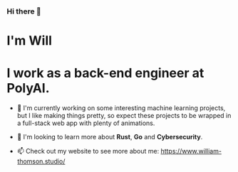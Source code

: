 ### Hi there 👋
# I'm Will 
# I work as a back-end engineer at PolyAI.

- 🔭 I'm currently working on some interesting machine learning projects, but I like making things pretty, so expect these projects to be wrapped in a full-stack web app with plenty of animations.

- 🌱 I'm looking to learn more about **Rust**, **Go** and **Cybersecurity**.

- 📫 Check out my website to see more about me: https://www.william-thomson.studio/

